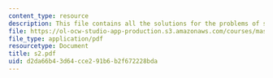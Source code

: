```yaml
---
content_type: resource
description: This file contains all the solutions for the problems of set 2.
file: https://ol-ocw-studio-app-production.s3.amazonaws.com/courses/mas-865j-quantum-information-science-spring-2006/d2da66b43d64cce291b6b2f672228bda_s2.pdf
file_type: application/pdf
resourcetype: Document
title: s2.pdf
uid: d2da66b4-3d64-cce2-91b6-b2f672228bda
---
```

